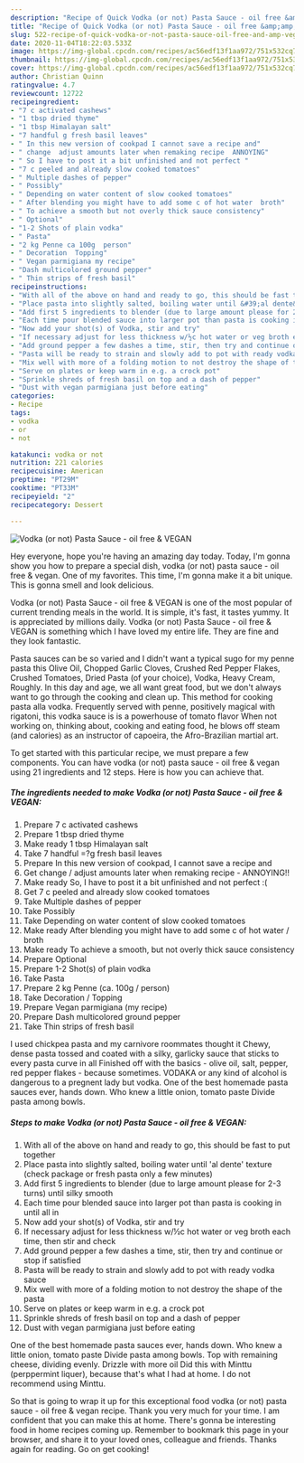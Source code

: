 ```yaml
---
description: "Recipe of Quick Vodka (or not) Pasta Sauce - oil free &amp;amp; VEGAN"
title: "Recipe of Quick Vodka (or not) Pasta Sauce - oil free &amp;amp; VEGAN"
slug: 522-recipe-of-quick-vodka-or-not-pasta-sauce-oil-free-and-amp-vegan
date: 2020-11-04T18:22:03.533Z
image: https://img-global.cpcdn.com/recipes/ac56edf13f1aa972/751x532cq70/vodka-or-not-pasta-sauce-oil-free-vegan-recipe-main-photo.jpg
thumbnail: https://img-global.cpcdn.com/recipes/ac56edf13f1aa972/751x532cq70/vodka-or-not-pasta-sauce-oil-free-vegan-recipe-main-photo.jpg
cover: https://img-global.cpcdn.com/recipes/ac56edf13f1aa972/751x532cq70/vodka-or-not-pasta-sauce-oil-free-vegan-recipe-main-photo.jpg
author: Christian Quinn
ratingvalue: 4.7
reviewcount: 12722
recipeingredient:
- "7 c activated cashews"
- "1 tbsp dried thyme"
- "1 tbsp Himalayan salt"
- "7 handful g fresh basil leaves"
- " In this new version of cookpad I cannot save a recipe and"
- " change  adjust amounts later when remaking recipe  ANNOYING"
- " So I have to post it a bit unfinished and not perfect "
- "7 c peeled and already slow cooked tomatoes"
- " Multiple dashes of pepper"
- " Possibly"
- " Depending on water content of slow cooked tomatoes"
- " After blending you might have to add some c of hot water  broth"
- " To achieve a smooth but not overly thick sauce consistency"
- " Optional"
- "1-2 Shots of plain vodka"
- " Pasta"
- "2 kg Penne ca 100g  person"
- " Decoration  Topping"
- " Vegan parmigiana my recipe"
- "Dash multicolored ground pepper"
- " Thin strips of fresh basil"
recipeinstructions:
- "With all of the above on hand and ready to go, this should be fast to put together"
- "Place pasta into slightly salted, boiling water until &#39;al dente&#39; texture (check package or fresh pasta only a few minutes)"
- "Add first 5 ingredients to blender (due to large amount please for 2-3 turns) until silky smooth"
- "Each time pour blended sauce into larger pot than pasta is cooking in until all in"
- "Now add your shot(s) of Vodka, stir and try"
- "If necessary adjust for less thickness w/½c hot water or veg broth each time, then stir and check"
- "Add ground pepper a few dashes a time, stir, then try and continue or stop if satisfied"
- "Pasta will be ready to strain and slowly add to pot with ready vodka sauce"
- "Mix well with more of a folding motion to not destroy the shape of the pasta"
- "Serve on plates or keep warm in e.g. a crock pot"
- "Sprinkle shreds of fresh basil on top and a dash of pepper"
- "Dust with vegan parmigiana just before eating"
categories:
- Recipe
tags:
- vodka
- or
- not

katakunci: vodka or not 
nutrition: 221 calories
recipecuisine: American
preptime: "PT29M"
cooktime: "PT33M"
recipeyield: "2"
recipecategory: Dessert

---
```



![Vodka (or not) Pasta Sauce - oil free &amp; VEGAN](https://img-global.cpcdn.com/recipes/ac56edf13f1aa972/751x532cq70/vodka-or-not-pasta-sauce-oil-free-vegan-recipe-main-photo.jpg)

Hey everyone, hope you're having an amazing day today. Today, I'm gonna show you how to prepare a special dish, vodka (or not) pasta sauce - oil free &amp; vegan. One of my favorites. This time, I'm gonna make it a bit unique. This is gonna smell and look delicious.

Vodka (or not) Pasta Sauce - oil free &amp; VEGAN is one of the most popular of current trending meals in the world. It is simple, it's fast, it tastes yummy. It is appreciated by millions daily. Vodka (or not) Pasta Sauce - oil free &amp; VEGAN is something which I have loved my entire life. They are fine and they look fantastic.

Pasta sauces can be so varied and I didn&#39;t want a typical sugo for my penne pasta this Olive Oil, Chopped Garlic Cloves, Crushed Red Pepper Flakes, Crushed Tomatoes, Dried Pasta (of your choice), Vodka, Heavy Cream, Roughly. In this day and age, we all want great food, but we don&#39;t always want to go through the cooking and clean up. This method for cooking pasta alla vodka. Frequently served with penne, positively magical with rigatoni, this vodka sauce is is a powerhouse of tomato flavor When not working on, thinking about, cooking and eating food, he blows off steam (and calories) as an instructor of capoeira, the Afro-Brazilian martial art.


To get started with this particular recipe, we must prepare a few components. You can have vodka (or not) pasta sauce - oil free &amp; vegan using 21 ingredients and 12 steps. Here is how you can achieve that.

<!--inarticleads1-->

##### The ingredients needed to make Vodka (or not) Pasta Sauce - oil free &amp; VEGAN:

1. Prepare 7 c activated cashews
1. Prepare 1 tbsp dried thyme
1. Make ready 1 tbsp Himalayan salt
1. Take 7 handful =?g fresh basil leaves
1. Prepare  In this new version of cookpad, I cannot save a recipe and
1. Get  change / adjust amounts later when remaking recipe - ANNOYING!!
1. Make ready  So, I have to post it a bit unfinished and not perfect :(
1. Get 7 c peeled and already slow cooked tomatoes
1. Take  Multiple dashes of pepper
1. Take  Possibly
1. Take  Depending on water content of slow cooked tomatoes
1. Make ready  After blending you might have to add some c of hot water / broth
1. Make ready  To achieve a smooth, but not overly thick sauce consistency
1. Prepare  Optional
1. Prepare 1-2 Shot(s) of plain vodka
1. Take  Pasta
1. Prepare 2 kg Penne (ca. 100g / person)
1. Take  Decoration / Topping
1. Prepare  Vegan parmigiana (my recipe)
1. Prepare Dash multicolored ground pepper
1. Take  Thin strips of fresh basil


I used chickpea pasta and my carnivore roommates thought it Chewy, dense pasta tossed and coated with a silky, garlicky sauce that sticks to every pasta curve in all Finished off with the basics - olive oil, salt, pepper, red pepper flakes - because sometimes. VODAKA or any kind of alcohol is dangerous to a pregnent lady but vodka. One of the best homemade pasta sauces ever, hands down. Who knew a little onion, tomato paste Divide pasta among bowls. 

<!--inarticleads2-->

##### Steps to make Vodka (or not) Pasta Sauce - oil free &amp; VEGAN:

1. With all of the above on hand and ready to go, this should be fast to put together
1. Place pasta into slightly salted, boiling water until &#39;al dente&#39; texture (check package or fresh pasta only a few minutes)
1. Add first 5 ingredients to blender (due to large amount please for 2-3 turns) until silky smooth
1. Each time pour blended sauce into larger pot than pasta is cooking in until all in
1. Now add your shot(s) of Vodka, stir and try
1. If necessary adjust for less thickness w/½c hot water or veg broth each time, then stir and check
1. Add ground pepper a few dashes a time, stir, then try and continue or stop if satisfied
1. Pasta will be ready to strain and slowly add to pot with ready vodka sauce
1. Mix well with more of a folding motion to not destroy the shape of the pasta
1. Serve on plates or keep warm in e.g. a crock pot
1. Sprinkle shreds of fresh basil on top and a dash of pepper
1. Dust with vegan parmigiana just before eating


One of the best homemade pasta sauces ever, hands down. Who knew a little onion, tomato paste Divide pasta among bowls. Top with remaining cheese, dividing evenly. Drizzle with more oil Did this with Minttu (perppermint liquer), because that&#39;s what I had at home. I do not recommend using Minttu. 

So that is going to wrap it up for this exceptional food vodka (or not) pasta sauce - oil free &amp; vegan recipe. Thank you very much for your time. I am confident that you can make this at home. There's gonna be interesting food in home recipes coming up. Remember to bookmark this page in your browser, and share it to your loved ones, colleague and friends. Thanks again for reading. Go on get cooking!
